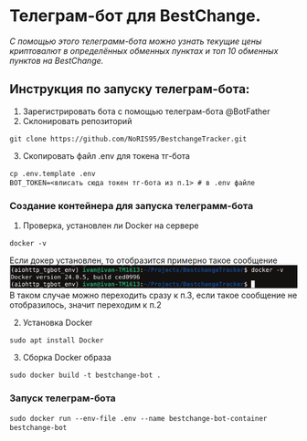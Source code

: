 # Телеграм-бот для BestChange.
_С помощью этого телеграмм-бота можно узнать текущие цены криптовалют в определённых обменных пунктах и топ 10 обменных пунктов на BestChange._
## Инструкция по запуску телеграм-бота: ##
1. Зарегистрировать бота с помощью телеграм-бота @BotFather
2. Склонировать репозиторий
```
git clone https://github.com/NoRIS95/BestchangeTracker.git
```
3. Скопировать файл .env для токена тг-бота
```
cp .env.template .env
BOT_TOKEN=<вписать сюда токен тг-бота из п.1> # в .env файле
```

### Создание контейнера для запуска телеграмм-бота ###
1. Проверка, установлен ли Docker на сервере
```
docker -v
```
Если докер установлен, то отобразится примерно такое сообщение
![](assets/Docker_is_installed.png "Docker is installed.")
В таком случае можно переходить сразу к п.3, если такое сообщение не отобразилось, значит переходим к п.2

2. Установка Docker

```
sudo apt install Docker
```
3. Сборка Docker образа
```
sudo docker build -t bestchange-bot .
```
 
### Запуск телеграм-бота ###
 
```
sudo docker run --env-file .env --name bestchange-bot-container bestchange-bot
```
